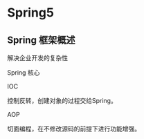 # Spring5

## Spring 框架概述

解决企业开发的复杂性





Spring 核心

IOC

控制反转，创建对象的过程交给Spring。

AOP

切面编程，在不修改源码的前提下进行功能增强。

